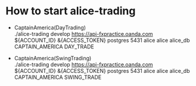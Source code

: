 # How to start alice-trading
- CaptainAmerica(DayTrading)  
./alice-trading develop https://api-fxpractice.oanda.com ${ACCOUNT_ID} &{ACCESS_TOKEN} postgres 5431 alice alice alice_db CAPTAIN_AMERICA DAY_TRADE

- CaptainAmerica(SwingTrading)  
./alice-trading develop https://api-fxpractice.oanda.com ${ACCOUNT_ID} &{ACCESS_TOKEN} postgres 5431 alice alice alice_db CAPTAIN_AMERICA SWING_TRADE